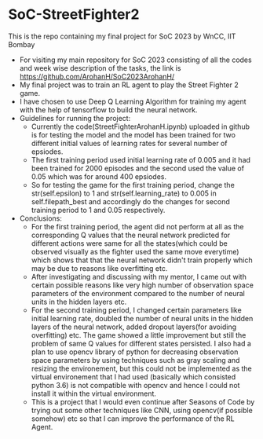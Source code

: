 # SoC-StreetFighter2
This is the repo containing my final project for SoC 2023 by WnCC, IIT Bombay
* For visiting my main repository for SoC 2023 consisting of all the codes and week wise description of the tasks, the link is https://github.com/ArohanH/SoC2023ArohanH/
* My final project was to train an RL agent to play the Street Fighter 2 game.
* I have chosen to use Deep Q Learning Algorithm for training my agent with the help of tensorflow to build the neural network.
* Guidelines for running the project:
  - Currently the code(StreetFighterArohanH.ipynb) uploaded in github is for testing the model and the model has been trained for two different initial values of learning rates for several number of epsiodes.
  - The first training period used initial learning rate of 0.005 and it had been trained for 2000 episodes and the second used the value of 0.05 which was for around 400 epsiodes.
  - So for testing the game for the first training period, change the str(self.epsilon) to 1 and str(self.learning_rate) to 0.005 in self.filepath_best and accordingly do the changes for second training period to 1 and 0.05 respectively.
* Conclusions:
  - For the first training period, the agent did not perform at all as the corresponding Q values that the neural network predicted for different actions were same   for all the states(which could be observed visually as the fighter used the same move everytime) which shows that that the neural network didn't train properly which may be due to reasons like overfitting etc.
  - After investigating and discussing with my mentor, I came out with certain possible reasons like very high number of observation space parameters of the environment compared to the number of neural units in the hidden layers etc.
  - For the second training period, I changed certain parameters like initial learning rate, doubled the number of neural units in the hidden layers of the neural network, added dropout layers(for avoiding overfitting) etc. The game showed a little improvement but still the problem of same Q values for different states persisted. I also had a plan to use opencv library of python for decreasing observation space parameters by using techniques such as gray scaling and resizing the environement, but this could not be implemented as the virtual environement that I had used (basically which consisted python 3.6) is not compatible with opencv and hence I could not install it within the virtual environment.
  - This is a project that I would even continue after Seasons of Code by trying out some other techniques like CNN, using opencv(if possible somehow) etc so that I can improve the performance of the RL Agent.
    
  
